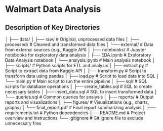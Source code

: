 # Walmart Data Analysis

## Description of Key Directories

│ ├── data/ │ ├── raw/ # Original, unprocessed data files │ ├── processed/ # Cleaned and transformed data files │ └── external/ # Data from external sources (e.g., Kaggle API) │ ├── notebooks/ # Jupyter notebooks for exploratory data analysis │ ├── EDA.ipynb # Exploratory Data Analysis notebook │ └── analysis.ipynb # Main analysis notebook │ ├── scripts/ # Python scripts for ETL and analysis │ ├── extract.py # Script to extract data from Kaggle API │ ├── transform.py # Script to transform data using pandas │ ├── load.py # Script to load data into SQL │ └── main.py # Main script to run the entire pipeline │ ├── sql/ # SQL scripts for database operations │ ├── create_tables.sql # SQL to create necessary tables │ ├── insert_data.sql # SQL to insert transformed data │ └── queries.sql # Common queries for analysis │ ├── reports/ # Output reports and visualizations │ ├── figures/ # Visualizations (e.g., charts, graphs) │ └── final_report.pdf # Final report summarizing analysis │ ├── requirements.txt # Python dependencies ├── README.md # Project overview and instructions └── .gitignore # Git ignore file to exclude unnecessary files

